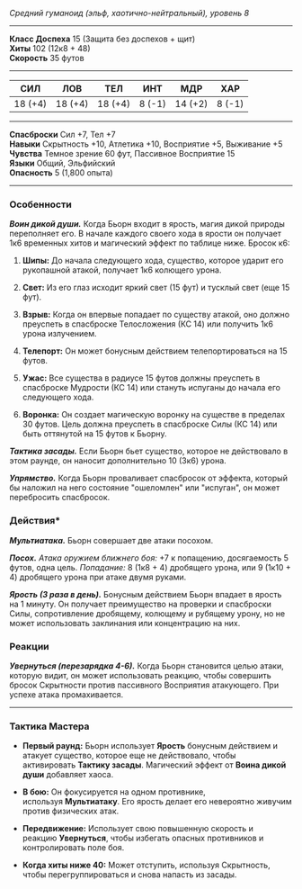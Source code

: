 *Средний гуманоид (эльф, хаотично-нейтральный), уровень 8*

---

**Класс Доспеха** 15 (Защита без доспехов + щит)  
**Хиты** 102 (12к8 + 48)  
**Скорость** 35 футов

---

|СИЛ|ЛОВ|ТЕЛ|ИНТ|МДР|ХАР|
|---|---|---|---|---|---|
|18 (+4)|18 (+4)|18 (+4)|8 (-1)|14 (+2)|8 (-1)|

---

**Спасброски** Сил +7, Тел +7  
**Навыки** Скрытность +10, Атлетика +10, Восприятие +5, Выживание +5  
**Чувства** Темное зрение 60 фут, Пассивное Восприятие 15  
**Языки** Общий, Эльфийский  
**Опасность** 5 (1,800 опыта)

---

### **Особенности**

_**Воин дикой души.**_ Когда Бьорн входит в ярость, магия дикой природы переполняет его. В начале каждого своего хода в ярости он получает 1к6 временных хитов и магический эффект по таблице ниже. Бросок к6:

1. **Шипы:** До начала следующего хода, существо, которое ударит его рукопашной атакой, получает 1к6 колющего урона.
    
2. **Свет:** Из его глаз исходит яркий свет (15 фут) и тусклый свет (еще 15 фут).
    
3. **Взрыв:** Когда он впервые попадает по существу атакой, оно должно преуспеть в спасброске Телосложения (КС 14) или получить 1к6 урона излучением.
    
4. **Телепорт:** Он может бонусным действием телепортироваться на 15 футов.
    
5. **Ужас:** Все существа в радиусе 15 футов должны преуспеть в спасброске Мудрости (КС 14) или стануть испуганы до начала его следующего хода.
    
6. **Воронка:** Он создает магическую воронку на существе в пределах 30 футов. Цель должна преуспеть в спасброске Силы (КС 14) или быть оттянутой на 15 футов к Бьорну.
    

_**Тактика засады.**_ Если Бьорн бьет существо, которое не действовало в этом раунде, он наносит дополнительно 10 (3к6) урона.

_**Упрямство.**_ Когда Бьорн проваливает спасбросок от эффекта, который бы наложил на него состояние "ошеломлен" или "испуган", он может перебросить спасбросок.

### **Действия***

_**Мультиатака.**_ Бьорн совершает две атаки посохом.

_**Посох.**_ _Атака оружием ближнего боя:_ +7 к попащению, досягаемость 5 футов, одна цель. _Попадание:_ 8 (1к8 + 4) дробящего урона, или 9 (1к10 + 4) дробящего урона при атаке двумя руками.

_**Ярость (3 раза в день).**_ Бонусным действием Бьорн впадает в ярость на 1 минуту. Он получает преимущество на проверки и спасброски Силы, сопротивление дробящему, колющему и рубящему урону, но не может использовать заклинания или концентрацию на них.

### **Реакции**

***Увернуться (перезарядка 4-6).*** Когда Бьорн становится целью атаки, которую видит, он может использовать реакцию, чтобы совершить бросок Скрытности против пассивного Восприятия атакующего. При успехе атака промахивается.

---

### **Тактика Мастера**

- **Первый раунд:** Бьорн использует **Ярость** бонусным действием и атакует существо, которое еще не действовало, чтобы активировать **Тактику засады**. Магический эффект от **Воина дикой души** добавляет хаоса.
    
- **В бою:** Он фокусируется на одном противнике, используя **Мультиатаку**. Его ярость делает его невероятно живучим против физических атак.
    
- **Передвижение:** Использует свою повышенную скорость и реакцию **Увернуться**, чтобы избегать опасных противников и контролировать поле боя.
    
- **Когда хиты ниже 40:** Может отступить, используя Скрытность, чтобы перегруппироваться и снова напасть из засады.